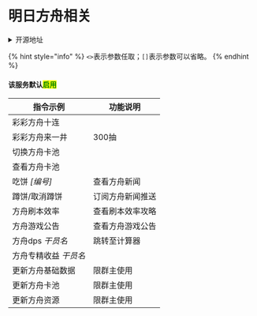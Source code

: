 # 明日方舟相关

<details>

<summary>开源地址</summary>

[https://github.com/xulai1001/akgacha](https://github.com/xulai1001/akgacha)

基于开源内容进行修改

</details>

{% hint style="info" %}
`<>`表示参数任取；`[]`表示参数可以省略。
{% endhint %}

#### 该服务默认<mark style="color:green;">启用</mark>

| 指令示例         | 功能说明     |
| ------------ | -------- |
| 彩彩方舟十连       |          |
| 彩彩方舟来一井      | 300抽     |
| 切换方舟卡池       |          |
| 查看方舟卡池       |          |
| 吃饼 _\[编号]_   | 查看方舟新闻   |
| 蹲饼/取消蹲饼      | 订阅方舟新闻推送 |
| 方舟刷本效率       | 查看刷本效率攻略 |
| 方舟游戏公告       | 查看方舟游戏公告 |
| 方舟dps _干员名_  | 跳转至计算器   |
| 方舟专精收益 _干员名_ |          |
| 更新方舟基础数据     | 限群主使用    |
| 更新方舟卡池       | 限群主使用    |
| 更新方舟资源       | 限群主使用    |
